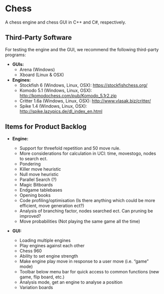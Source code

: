 Chess
=====

A chess engine and chess GUI in C++ and C#, respectively.

## Third-Party Software ##

For testing the engine and the GUI, we recommend the following third-party programs:
* **GUIs:**
	* Arena (Windows)
	* Xboard (Linux & OSX)
* **Engines:**
	* Stockfish 6 (Windows, Linux, OSX): https://stockfishchess.org/
	* Komodo 5.1 (Windows, Linux, OSX): http://komodochess.com/pub/Komodo_5.1r2.zip
	* Critter 1.6a (Windows, Linux, OSX): http://www.vlasak.biz/critter/
	* Spike 1.4 (Windows, Linux, OSX): http://spike.lazypics.de/dl_index_en.html
	
## Items for Product Backlog ##

* **Engine:**
	* Support for threefold repetition and 50 move rule.
	* More considerations for calculation in UCI: time, movestogo, nodes to search ect.
	* Pondering
	* Killer move heuristic
	* Null move heuristic
	* Parallel Search (?)
	* Magic Bitboards
	* Endgame tablebases
	* Opening books
	* Code profiling/optimisation (Is there anything which could be more efficient, move generation ect?)
	* Analysis of branching factor, nodes searched ect. Can pruning be improved?
	* Move probabilities (Not playing the same game all the time)

* **GUI:**

	* Loading multiple engines
	* Play engines against each other
	* Chess 960
	* Ability to set engine strength
	* Make engine play move in response to a user move (i.e. “game” mode)
	* Toolbar below menu bar for quick access to common functions (new game, flip board, etc.)
	* Analysis mode, get an engine to analyse a position
	* Variation boards
